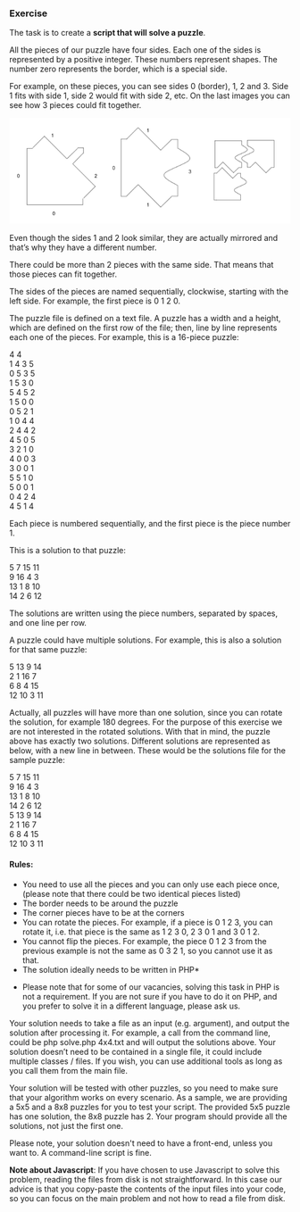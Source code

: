 ### Exercise

The task is to create a **script that will solve a puzzle**.

All the pieces of our puzzle have four sides. Each one of the sides is represented by a positive integer. These numbers represent shapes. The number zero represents the border, which is a special side.

For example, on these pieces, you can see sides 0 (border), 1, 2 and 3. Side 1 fits with side 1, side 2 would fit with side 2, etc. On the last images you can see how 3 pieces could fit together.

![](./sample-img.png)

Even though the sides 1 and 2 look similar, they are actually mirrored and that’s why they have a different number.

There could be more than 2 pieces with the same side. That means that those pieces can fit together.

The sides of the pieces are named sequentially, clockwise, starting with the left side. For example, the first piece is 0 1 2 0.

The puzzle file is defined on a text file. A puzzle has a width and a height, which are defined on the first row of the file; then, line by line represents each one of the pieces. For example, this is a 16-piece puzzle:

4 4  
1 4 3 5  
0 5 3 5  
1 5 3 0  
5 4 5 2  
1 5 0 0  
0 5 2 1  
1 0 4 4  
2 4 4 2  
4 5 0 5  
3 2 1 0  
4 0 0 3  
3 0 0 1  
5 5 1 0  
5 0 0 1  
0 4 2 4  
4 5 1 4  

Each piece is numbered sequentially, and the first piece is the piece number 1.

This is a solution to that puzzle:

5 7 15 11  
9 16 4 3  
13 1 8 10  
14 2 6 12  

The solutions are written using the piece numbers, separated by spaces, and one line per row.

A puzzle could have multiple solutions. For example, this is also a solution for that same puzzle:

5 13 9 14  
2 1 16 7  
6 8 4 15  
12 10 3 11  

Actually, all puzzles will have more than one solution, since you can rotate the solution, for example 180 degrees. For the purpose of this exercise we are not interested in the rotated solutions. With that in mind, the puzzle above has exactly two solutions. Different solutions are represented as below, with a new line in between. These would be the solutions file for the sample puzzle:

5 7 15 11  
9 16 4 3  
13 1 8 10  
14 2 6 12  
5 13 9 14  
2 1 16 7  
6 8 4 15  
12 10 3 11  

#### Rules:

- You need to use all the pieces and you can only use each piece once, (please note that there could be two identical pieces listed)
- The border needs to be around the puzzle
- The corner pieces have to be at the corners
- You can rotate the pieces. For example, if a piece is 0 1 2 3, you can rotate it, i.e. that piece is the same as 1 2 3 0, 2 3 0 1 and 3 0 1 2.
- You cannot flip the pieces. For example, the piece 0 1 2 3 from the previous example is not the same as 0 3 2 1, so you cannot use it as that.
- The solution ideally needs to be written in PHP*

* Please note that for some of our vacancies, solving this task in PHP is not a requirement. If you are not sure if you have to do it on PHP, and you prefer to solve it in a different language, please ask us.

Your solution needs to take a file as an input (e.g. argument), and output the solution after processing it. For example, a call from the command line, could be php solve.php 4x4.txt and will output the solutions above. Your solution doesn’t need to be contained in a single file, it could include multiple classes / files. If you wish, you can use additional tools as long as you call them from the main file.

Your solution will be tested with other puzzles, so you need to make sure that your algorithm works on every scenario. As a sample, we are providing a 5x5 and a 8x8 puzzles for you to test your script. The provided 5x5 puzzle has one solution, the 8x8 puzzle has 2. Your program should provide all the solutions, not just the first one.

Please note, your solution doesn't need to have a front-end, unless you want to. A command-line script is fine.

**Note about Javascript**: If you have chosen to use Javascript to solve this problem, reading the files from disk is not straightforward. In this case our advice is that you copy-paste the contents of the input files into your code, so you can focus on the main problem and not how to read a file from disk.

